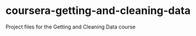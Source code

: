coursera-getting-and-cleaning-data
==================================

Project files for the Getting and Cleaning Data course
